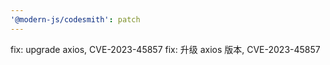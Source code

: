 ```yaml
---
'@modern-js/codesmith': patch
---
```


fix: upgrade axios, CVE-2023-45857
fix: 升级 axios 版本, CVE-2023-45857
